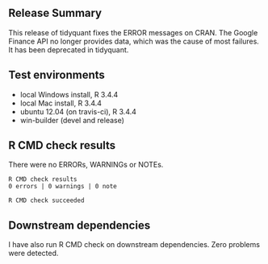 ## Release Summary
This release of tidyquant fixes the ERROR messages on CRAN. The Google Finance
API no longer provides data, which was the cause of most failures. It has been
deprecated in tidyquant.

## Test environments
* local Windows install, R 3.4.4
* local Mac install, R 3.4.4
* ubuntu 12.04 (on travis-ci), R 3.4.4
* win-builder (devel and release)

## R CMD check results
There were no ERRORs, WARNINGs or NOTEs.

    R CMD check results
    0 errors | 0 warnings | 0 note 

    R CMD check succeeded

## Downstream dependencies
I have also run R CMD check on downstream dependencies. Zero problems were detected.
